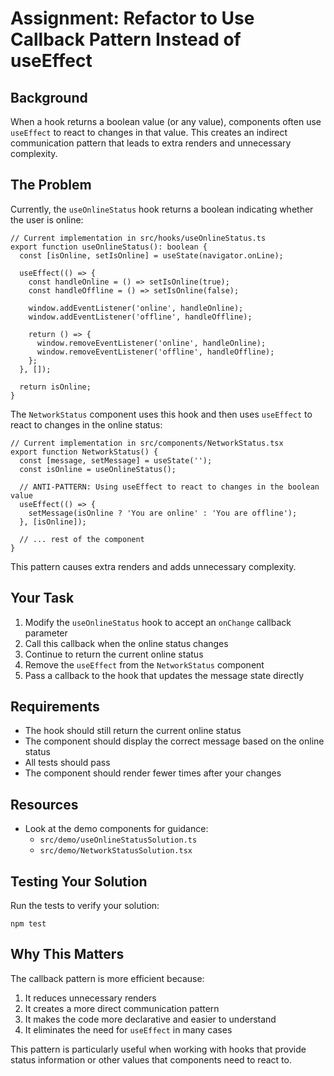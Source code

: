 # Assignment: Refactor to Use Callback Pattern Instead of useEffect

## Background

When a hook returns a boolean value (or any value), components often use `useEffect` to react to changes in that value. This creates an indirect communication pattern that leads to extra renders and unnecessary complexity.

## The Problem

Currently, the `useOnlineStatus` hook returns a boolean indicating whether the user is online:

```tsx
// Current implementation in src/hooks/useOnlineStatus.ts
export function useOnlineStatus(): boolean {
  const [isOnline, setIsOnline] = useState(navigator.onLine);
  
  useEffect(() => {
    const handleOnline = () => setIsOnline(true);
    const handleOffline = () => setIsOnline(false);
    
    window.addEventListener('online', handleOnline);
    window.addEventListener('offline', handleOffline);
    
    return () => {
      window.removeEventListener('online', handleOnline);
      window.removeEventListener('offline', handleOffline);
    };
  }, []);
  
  return isOnline;
}
```

The `NetworkStatus` component uses this hook and then uses `useEffect` to react to changes in the online status:

```tsx
// Current implementation in src/components/NetworkStatus.tsx
export function NetworkStatus() {
  const [message, setMessage] = useState('');
  const isOnline = useOnlineStatus();
  
  // ANTI-PATTERN: Using useEffect to react to changes in the boolean value
  useEffect(() => {
    setMessage(isOnline ? 'You are online' : 'You are offline');
  }, [isOnline]);
  
  // ... rest of the component
}
```

This pattern causes extra renders and adds unnecessary complexity.

## Your Task

1. Modify the `useOnlineStatus` hook to accept an `onChange` callback parameter
2. Call this callback when the online status changes
3. Continue to return the current online status
4. Remove the `useEffect` from the `NetworkStatus` component
5. Pass a callback to the hook that updates the message state directly

## Requirements

- The hook should still return the current online status
- The component should display the correct message based on the online status
- All tests should pass
- The component should render fewer times after your changes

## Resources

- Look at the demo components for guidance:
  - `src/demo/useOnlineStatusSolution.ts`
  - `src/demo/NetworkStatusSolution.tsx`

## Testing Your Solution

Run the tests to verify your solution:

```
npm test
```

## Why This Matters

The callback pattern is more efficient because:

1. It reduces unnecessary renders
2. It creates a more direct communication pattern
3. It makes the code more declarative and easier to understand
4. It eliminates the need for `useEffect` in many cases

This pattern is particularly useful when working with hooks that provide status information or other values that components need to react to. 